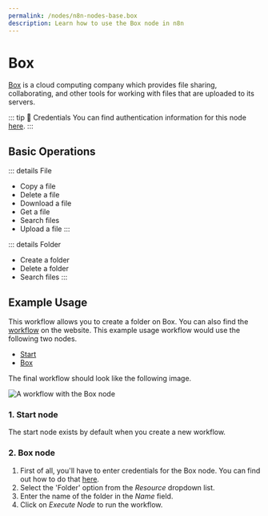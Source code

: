 ```yaml
---
permalink: /nodes/n8n-nodes-base.box
description: Learn how to use the Box node in n8n
---
```


# Box

[Box](https://www.box.com/) is a cloud computing company which provides file sharing, collaborating, and other tools for working with files that are uploaded to its servers.

::: tip 🔑 Credentials
You can find authentication information for this node [here](../../../credentials/Box/README.md).
:::

## Basic Operations

::: details File
- Copy a file
- Delete a file
- Download a file
- Get a file
- Search files
- Upload a file
:::

::: details Folder
- Create a folder
- Delete a folder
- Search files
:::

## Example Usage

This workflow allows you to create a folder on Box. You can also find the [workflow](https://n8n.io/workflows/559) on the website. This example usage workflow would use the following two nodes.
- [Start](../../core-nodes/Start/README.md)
- [Box]()

The final workflow should look like the following image.

![A workflow with the Box node](./workflow.png)

### 1. Start node

The start node exists by default when you create a new workflow.

### 2. Box node

1. First of all, you'll have to enter credentials for the Box node. You can find out how to do that [here](../../../credentials/Box/README.md).
2. Select the 'Folder' option from the *Resource* dropdown list.
3. Enter the name of the folder in the *Name* field.
4. Click on *Execute Node* to run the workflow.
